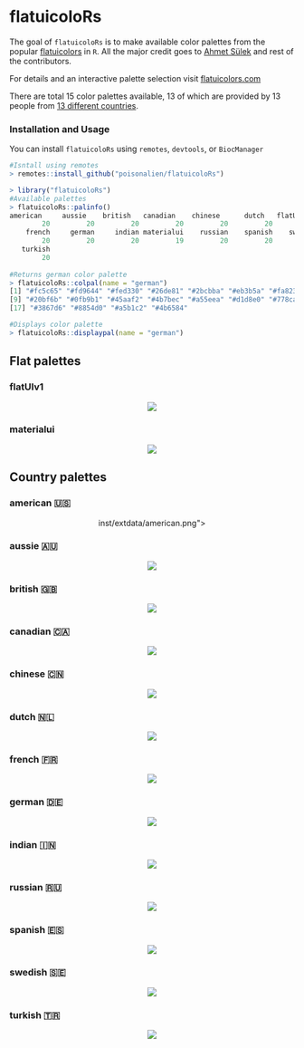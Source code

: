 
# flatuicoloRs

The goal of `flatuicoloRs` is to make available color palettes from the popular 
[flatuicolors](https://flatuicolors.com/) in `R`. All the major credit goes to [Ahmet Sülek](https://medium.com/@ahmetsulek) and rest of the contributors.

For details and an interactive palette selection visit [flatuicolors.com](https://flatuicolors.com/)

There are total 15 color palettes available, 13 of which are provided by 13 people from [13 different countries](https://medium.com/collect-ui-design-ui-ux-inspiration-blog/flat-ui-colors-2-13-countries-13-designers-13-color-palettes-more-1d0ecdd66301).


### Installation and Usage

You can install `flatuicoloRs` using `remotes`, `devtools`, or `BiocManager`

```r
#Isntall using remotes
> remotes::install_github("poisonalien/flatuicoloRs")

> library("flatuicoloRs")
#Available palettes
> flatuicoloRs::palinfo()
american     aussie    british   canadian    chinese      dutch   flatUIv1 
        20         20         20         20         20         20         20 
    french     german     indian materialui    russian    spanish    swedish 
        20         20         20         19         20         20         20 
   turkish 
        20 
        
#Returns german color palette
> flatuicoloRs::colpal(name = "german")
[1] "#fc5c65" "#fd9644" "#fed330" "#26de81" "#2bcbba" "#eb3b5a" "#fa8231" "#f7b731"
[9] "#20bf6b" "#0fb9b1" "#45aaf2" "#4b7bec" "#a55eea" "#d1d8e0" "#778ca3" "#2d98da"
[17] "#3867d6" "#8854d0" "#a5b1c2" "#4b6584"

#Displays color palette 
> flatuicoloRs::displaypal(name = "german")
```

## Flat palettes

### flatUIv1
<p align="center">
<img src="inst/extdata/flatUIv1.png">
</p>

### materialui
<p align="center">
<img src="inst/extdata/materialui.png">
</p>

## Country palettes

### american :us:
<p align="center">
inst/extdata/american.png">
</p>

### aussie :australia:
<p align="center">
<img src="inst/extdata/aussie.png">
</p>

### british :gb:
<p align="center">
<img src="inst/extdata/british.png">
</p>

### canadian :canada:
<p align="center">
<img src="inst/extdata/canadian.png">
</p>

### chinese :cn:
<p align="center">
<img src="inst/extdata/chinese.png">
</p>

### dutch :netherlands:
<p align="center">
<img src="inst/extdata/dutch.png">
</p>


### french :fr:
<p align="center">
<img src="inst/extdata/french.png">
</p>

### german :de:
<p align="center">
<img src="inst/extdata/german.png">
</p>

### indian :india:
<p align="center">
<img src="inst/extdata/indian.png">
</p>

### russian :ru:
<p align="center">
<img src="inst/extdata/russian.png">
</p>

### spanish :es:
<p align="center">
<img src="inst/extdata/spanish.png">
</p>

### swedish :sweden:
<p align="center">
<img src="inst/extdata/swedish.png">
</p>

### turkish :tr:
<p align="center">
<img src="inst/extdata/turkish.png">
</p>
